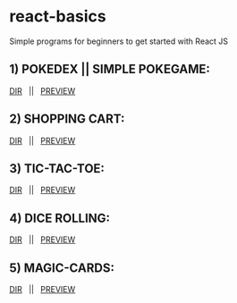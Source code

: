 # react-basics
Simple programs for beginners to get started with React JS 

## 1) POKEDEX || SIMPLE POKEGAME: 
[DIR](https://github.com/100percentBAKA/react-basics/tree/main/react-CRA/react-pokedex) &nbsp; || &nbsp; [PREVIEW](https://baka-pokedex.netlify.app/)

## 2) SHOPPING CART: 
[DIR](https://github.com/100percentBAKA/react-basics/tree/main/react-CRA/shopping-cart) &nbsp; || &nbsp; [PREVIEW](https://baka-shopping-cart.netlify.app/)

## 3) TIC-TAC-TOE: 
[DIR](https://github.com/100percentBAKA/react-basics/tree/main/react-CRA/Tic-Tac-Toe) &nbsp; || &nbsp; [PREVIEW](https://tic-tac-toe-4124.netlify.app/)

## 4) DICE ROLLING: 
[DIR](https://github.com/100percentBAKA/react-basics/tree/main/react-CRA/dice-exercise) &nbsp; || &nbsp; [PREVIEW](https://baka-roll-dice.netlify.app/)


## 5) MAGIC-CARDS: 
[DIR](https://github.com/100percentBAKA/react-basics/tree/main/react-CRA/magic-cards) &nbsp; || &nbsp; [PREVIEW](https://baka-magic-cards.netlify.app/)






